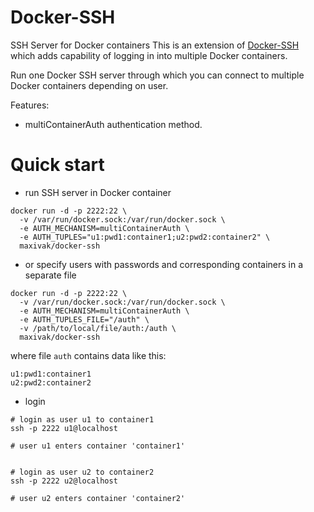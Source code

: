# Docker-SSH

SSH Server for Docker containers
This is an extension of [Docker-SSH](https://github.com/jeroenpeeters/docker-ssh) which adds  capability of logging in into multiple Docker containers.

Run one Docker SSH server through which you can connect to multiple Docker containers depending on user.



Features:
* multiContainerAuth authentication method.


# Quick start

* run SSH server in Docker container
```
docker run -d -p 2222:22 \
  -v /var/run/docker.sock:/var/run/docker.sock \
  -e AUTH_MECHANISM=multiContainerAuth \
  -e AUTH_TUPLES="u1:pwd1:container1;u2:pwd2:container2" \
  maxivak/docker-ssh
```

* or specify users with passwords and corresponding containers in a separate file
```
docker run -d -p 2222:22 \
  -v /var/run/docker.sock:/var/run/docker.sock \
  -e AUTH_MECHANISM=multiContainerAuth \
  -e AUTH_TUPLES_FILE="/auth" \
  -v /path/to/local/file/auth:/auth \
  maxivak/docker-ssh
```

where file `auth` contains data like this:
```
u1:pwd1:container1
u2:pwd2:container2

```


* login

```
# login as user u1 to container1
ssh -p 2222 u1@localhost

# user u1 enters container 'container1'


# login as user u2 to container2
ssh -p 2222 u2@localhost

# user u2 enters container 'container2'


```

